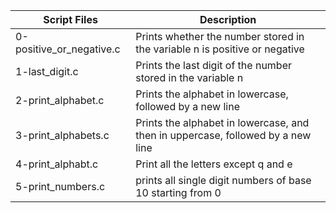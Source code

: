 
| Script Files | Description |
| ----------- | ----------- |
| 0-positive_or_negative.c | Prints whether the number stored in the variable n is positive or negative |
|1-last_digit.c | Prints the last digit of the number stored in the variable n |
| 2-print_alphabet.c |Prints the alphabet in lowercase, followed by a new line |
|3-print_alphabets.c | Prints the alphabet in lowercase, and then in uppercase, followed by a new line |
| 4-print_alphabt.c | Print all the letters except q and e |
| 5-print_numbers.c |  prints all single digit numbers of base 10 starting from 0 |
